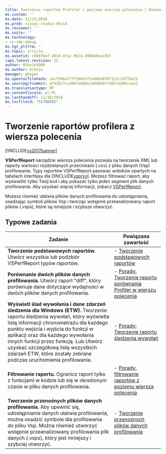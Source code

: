 ```yaml
---
title: Tworzenie raportów Profiler z poziomu wiersza polecenia | Dokumentacja firmy Microsoft
ms.custom: ''
ms.date: 11/15/2016
ms.prod: visual-studio-dev14
ms.reviewer: ''
ms.suite: ''
ms.technology:
- vs-ide-debug
ms.tgt_pltfrm: ''
ms.topic: article
ms.assetid: c886f8af-2014-4fec-9b24-d98b68ecafb7
caps.latest.revision: 12
author: MikeJo5000
ms.author: mikejo
manager: ghogen
ms.openlocfilehash: c4cf566affff500d372a980a6f07122c2df33a23
ms.sourcegitcommit: af428c7ccd007e668ec0dd8697c88fc5d8bca1e2
ms.translationtype: MT
ms.contentlocale: pl-PL
ms.lasthandoff: 11/16/2018
ms.locfileid: "51788592"
---
```

# <a name="creating-profiler-reports-from-the-command-line"></a>Tworzenie raportów profilera z wiersza polecenia
[!INCLUDE[vs2017banner](../includes/vs2017banner.md)]

**VSPerfReport** narzędzie wiersza polecenia pozwala na tworzenie XML lub raporty wartości rozdzielanych przecinkami (.csv) z pliku danych (Vsp) profilowania. Typy raportów VSPerfReport pasować widoków opartych na tabelach interfejsu dla [!INCLUDE[vsprvs](../includes/vsprvs-md.md)]. Możesz filtrować raport, aby wyświetlić tylko Twój kod i aby pokazać tylko jeden segment plik danych profilowania. Aby uzyskać więcej informacji, zobacz [VSPerfReport](../profiling/vsperfreport.md).  
  
 Możesz również ułatwia plików danych profilowania do udostępniania, osadzając symboli plików Vsp i tworząc wstępnie przeanalizowany raport plików (.vsps), które są mniejsze i szybsze otworzyć.  
  
## <a name="common-tasks"></a>Typowe zadania  
  
|Zadanie|Powiązana zawartość|  
|----------|---------------------|  
|**Tworzenie podstawowych raportów.** Utwórz wszystkie lub podzbiór VSPerfReport typów raportów.|-   [Tworzenie podstawowych raportów](../profiling/creating-basic-profiling-reports-from-the-command-line.md)|  
|**Porównanie dwóch plików danych profilowania.** Utwórz raport "diff", który porównuje dane dotyczące wydajności w dwóch plików danych profilowania.|-   [Porady: Tworzenie raportu porównania Profiler w wierszu polecenia](../profiling/how-to-create-a-profiler-comparison-report-from-a-command-prompt.md)|  
|**Wyświetl ślad wywołania i dane zdarzeń śledzenia dla Windows (ETW).** Tworzenie raportu śledzenia wywołań, który wyświetla listę informacji chronometrażu dla każdego punktu wejścia i wyjścia do funkcji w aplikacji oraz dla każdego wywołania innych funkcji przez funkcję. Lub Utwórz uzyskać szczegółową listę wszystkich zdarzeń ETW, które zostały zebrane podczas uruchomienia profilowania.|-   [Porady: Tworzenie raportu śledzenia wywołań](../profiling/how-to-create-a-profiling-tools-call-trace-report.md)|  
|**Filtrowanie raportu.** Ogranicz raport tylko z funkcjami w kodzie lub się w określonym czasie w pliku danych profilowania.|-   [Porady: filtrowanie raportów z poziomu wiersza polecenia](../profiling/how-to-filter-reports-from-the-command-line.md)|  
|**Tworzenie przenośnych plików danych profilowania.** Aby upewnić się, udostępnianie danych ułatwia profilowania, można osadzić symbole dla profilowania do pliku Vsp. Można również utworzyć wstępnie przeanalizowany profilowania plik danych (.vsps), który jest mniejszy i szybciej otworzyć.|-   [Tworzenie przenośnych plików danych profilowania](../profiling/creating-portable-profiling-data-files-from-the-command-line.md)|



